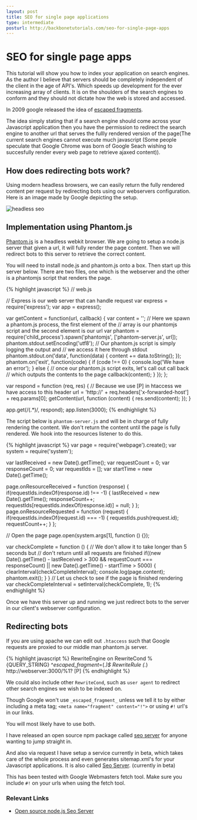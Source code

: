 ```yaml
---
layout: post
title: SEO for single page applications
type: intermediate
posturl: http://backbonetutorials.com/seo-for-single-page-apps
---
```


# SEO for single page apps

This tutorial will show you how to index your application on search engines.   As the author I believe that servers should be completely independent of the client in the age of API's.  Which speeds up development for the ever increasing array of clients.   It is on the shoulders of the search engines to conform and they should not dictate how the web is stored and accessed.

In 2009 google released the idea of [escaped fragments](http://googlewebmastercentral.blogspot.com.au/2009/10/proposal-for-making-ajax-crawlable.html).   

The idea simply stating that if a search engine should come across your Javascript application then you have the permission to redirect the search engine to another url that serves the fullly rendered version of the page(The current search engines cannot execute much javascript (Some people speculate that Google Chrome was born of Google Seach wishing to succesfully render every web page to retrieve ajaxed content)).

## How does redirecting bots work?

Using modern headless browsers, we can easily return the fully rendered content per request by redirecting bots using our webservers configuration.   Here is an image made by Google depicting the setup.

![headless seo](http://acris.googlecode.com/svn/wiki/images/seo_google_crawlability.png)

<div style='clear: both;'></div>

## Implementation using Phantom.js

[Phantom.js](http://phantomjs.org/) is a headless webkit browser.  We are going to setup a node.js server that given a url, it will fully render the page content. Then we will redirect bots to this server to retrieve the correct content.

You will need to install node.js and phantom.js onto a box. Then start up this server below. There are two files, one which is the webserver and the other is a phantomjs script that renders the page.

{% highlight javascript %}
// web.js

// Express is our web server that can handle request
var express = require('express');
var app = express();


var getContent = function(url, callback) {
  var content = '';
  // Here we spawn a phantom.js process, the first element of the 
  // array is our phantomjs script and the second element is our url 
  var phantom = require('child_process').spawn('phantomjs', ['phantom-server.js', url]);
  phantom.stdout.setEncoding('utf8');
  // Our phantom.js script is simply logging the output and
  // we access it here through stdout
  phantom.stdout.on('data', function(data) {
    content += data.toString();
  });
  phantom.on('exit', function(code) {
    if (code !== 0) {
      console.log('We have an error');
    } else {
      // once our phantom.js script exits, let's call out call back
      // which outputs the contents to the page
      callback(content);
    }
  });
};

var respond = function (req, res) {
  // Because we use [P] in htaccess we have access to this header
  url = 'http://' + req.headers['x-forwarded-host'] + req.params[0];
  getContent(url, function (content) {
    res.send(content);
  });
}

app.get(/(.*)/, respond);
app.listen(3000);
{% endhighlight %}

The script below is `phantom-server.js` and will be in charge of fully rendering the content. We don't return the content  until the page is fully rendered. We hook into the resources listener to do this.

{% highlight javascript %}
var page = require('webpage').create();
var system = require('system');

var lastReceived = new Date().getTime();
var requestCount = 0;
var responseCount = 0;
var requestIds = [];
var startTime = new Date().getTime();

page.onResourceReceived = function (response) {
    if(requestIds.indexOf(response.id) !== -1) {
        lastReceived = new Date().getTime();
        responseCount++;
        requestIds[requestIds.indexOf(response.id)] = null;
    }
};
page.onResourceRequested = function (request) {
    if(requestIds.indexOf(request.id) === -1) {
        requestIds.push(request.id);
        requestCount++;
    }
};

// Open the page
page.open(system.args[1], function () {});

var checkComplete = function () {
  // We don't allow it to take longer than 5 seconds but
  // don't return until all requests are finished
  if((new Date().getTime() - lastReceived > 300 && requestCount === responseCount) || new Date().getTime() - startTime > 5000)  {
    clearInterval(checkCompleteInterval);
    console.log(page.content);
    phantom.exit();
  }
}
// Let us check to see if the page is finished rendering
var checkCompleteInterval = setInterval(checkComplete, 1);
{% endhighlight %}

Once we have this server up and running we just redirect bots to the server in our client's webserver configuration.

## Redirecting bots

If you are using apache we can edit out `.htaccess` such that Google requests are proxied to our middle man phantom.js server.

{% highlight javascript %}
RewriteEngine on
RewriteCond %{QUERY_STRING} ^_escaped_fragment_=(.*)$
RewriteRule (.*) http://webserver:3000/%1? [P]
{% endhighlight %}

We could also include other `RewriteCond`, such as `user agent` to redirect other search engines we wish to be indexed on.


Though Google won't use `_escaped_fragment_` unless we tell it to by either including a meta tag;
`<meta name="fragment" content="!">`
or
using `#!` url's in our links.

You will most likely have to use both.

I have released an open source npm package called [seo server](http://seo.apiengine.io) for anyone wanting to jump straight in.

And also via request I have setup a service currently in beta, which takes care of the whole process and even generates sitemap.xml's for your Javascript applications. It is also called [Seo Server](http://seoserver.apiengine.io). (currently in beta)

This has been tested with Google Webmasters fetch tool.  Make sure you include `#!` on your urls when using the fetch tool.

### Relevant Links

* [Open source node.js Seo Server](http://seo.apiengine.io)
